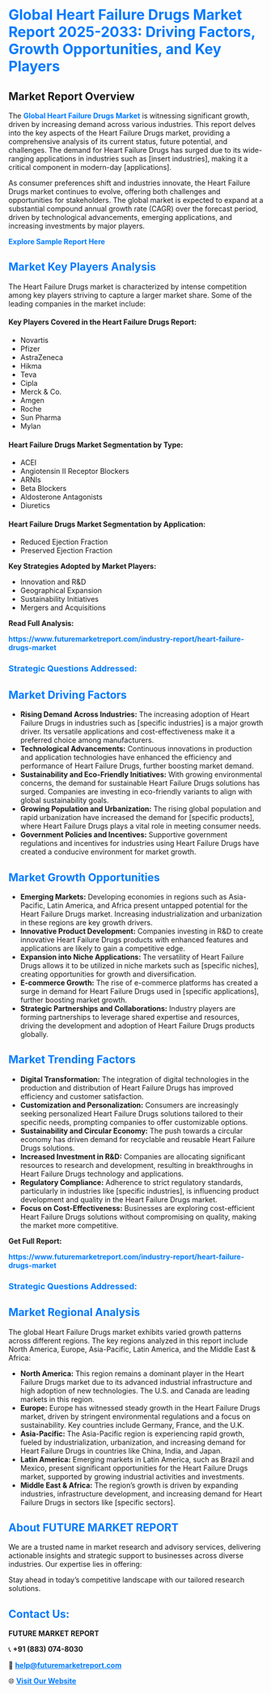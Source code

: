<h1 style="color: #007BFF;">Global Heart Failure Drugs Market Report 2025-2033: Driving Factors, Growth Opportunities, and Key Players</h1>

<section id="overview">
<h2>Market Report Overview</h2>
<p>The <a href="https://www.futuremarketreport.com/industry-report/heart-failure-drugs-market" style="color: #007BFF; text-decoration: none;"><strong>Global Heart Failure Drugs Market</strong></a> is witnessing significant growth, driven by increasing demand across various industries. This report delves into the key aspects of the Heart Failure Drugs market, providing a comprehensive analysis of its current status, future potential, and challenges. The demand for Heart Failure Drugs has surged due to its wide-ranging applications in industries such as [insert industries], making it a critical component in modern-day [applications].</p>
<p>As consumer preferences shift and industries innovate, the Heart Failure Drugs market continues to evolve, offering both challenges and opportunities for stakeholders. The global market is expected to expand at a substantial compound annual growth rate (CAGR) over the forecast period, driven by technological advancements, emerging applications, and increasing investments by major players.</p>
</section>

<section id="overview">
<p><a href="https://www.futuremarketreport.com/request-sample/reportId=27600" style="color: #007BFF; text-decoration: none;"><strong>Explore Sample Report Here</strong></a></p>
</section>

<section id="key-players">
<h2 style="color: #007BFF;">Market Key Players Analysis</h2>
<p>The Heart Failure Drugs market is characterized by intense competition among key players striving to capture a larger market share. Some of the leading companies in the market include:</p>
<h4>Key Players Covered in the Heart Failure Drugs Report:</h4>
<ul><li>Novartis</li><li>Pfizer</li><li>AstraZeneca</li><li>Hikma</li><li>Teva</li><li>Cipla</li><li>Merck &amp; Co.</li><li>Amgen</li><li>Roche</li><li>Sun Pharma</li><li>Mylan</li></ul>
<h4>Heart Failure Drugs Market Segmentation by Type:</h4>
<ul><li>ACEI</li><li>Angiotensin II Receptor Blockers</li><li>ARNIs</li><li>Beta Blockers</li><li>Aldosterone Antagonists</li><li>Diuretics</li></ul>

<h4>Heart Failure Drugs Market Segmentation by Application:</h4>
<ul><li>Reduced Ejection Fraction</li><li>Preserved Ejection Fraction</li></ul>
<p><strong>Key Strategies Adopted by Market Players:</strong></p>
<ul>
<li>Innovation and R&D</li>
<li>Geographical Expansion</li>
<li>Sustainability Initiatives</li>
<li>Mergers and Acquisitions</li>
</ul>
</section>

<section>
<p><strong>Read Full Analysis: </strong></p><a href="https://www.futuremarketreport.com/industry-report/heart-failure-drugs-market" style="color: #007BFF; text-decoration: none;"><strong>https://www.futuremarketreport.com/industry-report/heart-failure-drugs-market</strong></a>
<h3 style="color: #007BFF;">Strategic Questions Addressed:</h3>
</section>

<section id="driving-factors">
<h2 style="color: #007BFF;">Market Driving Factors</h2>
<ul>
<li><strong>Rising Demand Across Industries:</strong> The increasing adoption of Heart Failure Drugs in industries such as [specific industries] is a major growth driver. Its versatile applications and cost-effectiveness make it a preferred choice among manufacturers.</li>
<li><strong>Technological Advancements:</strong> Continuous innovations in production and application technologies have enhanced the efficiency and performance of Heart Failure Drugs, further boosting market demand.</li>
<li><strong>Sustainability and Eco-Friendly Initiatives:</strong> With growing environmental concerns, the demand for sustainable Heart Failure Drugs solutions has surged. Companies are investing in eco-friendly variants to align with global sustainability goals.</li>
<li><strong>Growing Population and Urbanization:</strong> The rising global population and rapid urbanization have increased the demand for [specific products], where Heart Failure Drugs plays a vital role in meeting consumer needs.</li>
<li><strong>Government Policies and Incentives:</strong> Supportive government regulations and incentives for industries using Heart Failure Drugs have created a conducive environment for market growth.</li>
</ul>
</section>

<section id="growth-opportunities">
<h2 style="color: #007BFF;">Market Growth Opportunities</h2>
<ul>
<li><strong>Emerging Markets:</strong> Developing economies in regions such as Asia-Pacific, Latin America, and Africa present untapped potential for the Heart Failure Drugs market. Increasing industrialization and urbanization in these regions are key growth drivers.</li>
<li><strong>Innovative Product Development:</strong> Companies investing in R&D to create innovative Heart Failure Drugs products with enhanced features and applications are likely to gain a competitive edge.</li>
<li><strong>Expansion into Niche Applications:</strong> The versatility of Heart Failure Drugs allows it to be utilized in niche markets such as [specific niches], creating opportunities for growth and diversification.</li>
<li><strong>E-commerce Growth:</strong> The rise of e-commerce platforms has created a surge in demand for Heart Failure Drugs used in [specific applications], further boosting market growth.</li>
<li><strong>Strategic Partnerships and Collaborations:</strong> Industry players are forming partnerships to leverage shared expertise and resources, driving the development and adoption of Heart Failure Drugs products globally.</li>
</ul>
</section>

<section id="trending-factors">
<h2 style="color: #007BFF;">Market Trending Factors</h2>
<ul>
<li><strong>Digital Transformation:</strong> The integration of digital technologies in the production and distribution of Heart Failure Drugs has improved efficiency and customer satisfaction.</li>
<li><strong>Customization and Personalization:</strong> Consumers are increasingly seeking personalized Heart Failure Drugs solutions tailored to their specific needs, prompting companies to offer customizable options.</li>
<li><strong>Sustainability and Circular Economy:</strong> The push towards a circular economy has driven demand for recyclable and reusable Heart Failure Drugs solutions.</li>
<li><strong>Increased Investment in R&D:</strong> Companies are allocating significant resources to research and development, resulting in breakthroughs in Heart Failure Drugs technology and applications.</li>
<li><strong>Regulatory Compliance:</strong> Adherence to strict regulatory standards, particularly in industries like [specific industries], is influencing product development and quality in the Heart Failure Drugs market.</li>
<li><strong>Focus on Cost-Effectiveness:</strong> Businesses are exploring cost-efficient Heart Failure Drugs solutions without compromising on quality, making the market more competitive.</li>
</ul>
</section>

<section>
<p><strong>Get Full Report: </strong></p><a href="https://www.futuremarketreport.com/industry-report/heart-failure-drugs-market" style="color: #007BFF; text-decoration: none;"><strong>https://www.futuremarketreport.com/industry-report/heart-failure-drugs-market</strong></a>
<h3 style="color: #007BFF;">Strategic Questions Addressed:</h3>
</section>


<section id="regional-analysis">
<h2 style="color: #007BFF;">Market Regional Analysis</h2>
<p>The global Heart Failure Drugs market exhibits varied growth patterns across different regions. The key regions analyzed in this report include North America, Europe, Asia-Pacific, Latin America, and the Middle East & Africa:</p>
<ul>
<li><strong>North America:</strong> This region remains a dominant player in the Heart Failure Drugs market due to its advanced industrial infrastructure and high adoption of new technologies. The U.S. and Canada are leading markets in this region.</li>
<li><strong>Europe:</strong> Europe has witnessed steady growth in the Heart Failure Drugs market, driven by stringent environmental regulations and a focus on sustainability. Key countries include Germany, France, and the U.K.</li>
<li><strong>Asia-Pacific:</strong> The Asia-Pacific region is experiencing rapid growth, fueled by industrialization, urbanization, and increasing demand for Heart Failure Drugs in countries like China, India, and Japan.</li>
<li><strong>Latin America:</strong> Emerging markets in Latin America, such as Brazil and Mexico, present significant opportunities for the Heart Failure Drugs market, supported by growing industrial activities and investments.</li>
<li><strong>Middle East & Africa:</strong> The region’s growth is driven by expanding industries, infrastructure development, and increasing demand for Heart Failure Drugs in sectors like [specific sectors].</li>
</ul>
</section>

<footer>
<h2 style="color: #007BFF;">About FUTURE MARKET REPORT</h2>
<p>We are a trusted name in market research and advisory services, delivering actionable insights and strategic support to businesses across diverse industries. Our expertise lies in offering:</p>

<p>Stay ahead in today’s competitive landscape with our tailored research solutions.</p>

<h2 style="color: #007BFF;">Contact Us:</h2>
<p><strong>FUTURE MARKET REPORT</strong></p>
<p>📞 <strong>+91 (883) 074-8030</strong></p>
<p>📧 <strong><a href="mailto:help@futuremarketreport.com" style="color: #007BFF;">help@futuremarketreport.com</a></strong></p>
<p>🌐 <strong><a href="https://www.futuremarketreport.com/" style="color: #007BFF;">Visit Our Website</a></strong></p>
</footer>